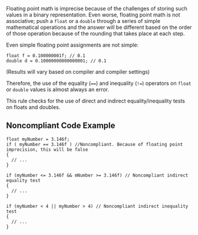 
Floating point math is imprecise because of the challenges of storing such values in a binary representation. Even worse, floating point math is not associative; push a `float` or a `double` through a series of simple mathematical operations and the answer will be different based on the order of those operation because of the rounding that takes place at each step.

Even simple floating point assignments are not simple:


    float f = 0.100000001f; // 0.1
    double d = 0.10000000000000001; // 0.1


(Results will vary based on compiler and compiler settings)

Therefore, the use of the equality (`==`) and inequality (`!=`) operators on `float` or `double` values is almost always an error.

This rule checks for the use of direct and indirect equality/inequality tests on floats and doubles.

## Noncompliant Code Example


    float myNumber = 3.146f;
    if ( myNumber == 3.146f ) //Noncompliant. Because of floating point imprecision, this will be false
    {
      // ...
    }
    
    if (myNumber <= 3.146f && mNumber >= 3.146f) // Noncompliant indirect equality test
    {
      // ...
    }
    
    if (myNumber < 4 || myNumber > 4) // Noncompliant indirect inequality test
    {
      // ...
    }


